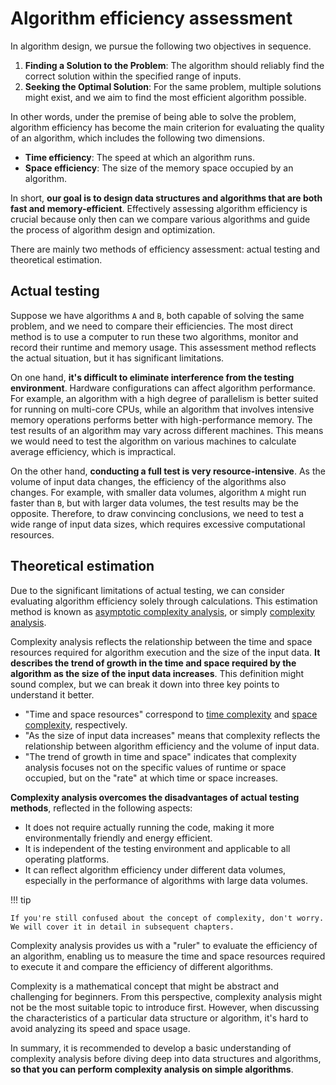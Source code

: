 # Algorithm efficiency assessment

In algorithm design, we pursue the following two objectives in sequence.

1. **Finding a Solution to the Problem**: The algorithm should reliably find the correct solution within the specified range of inputs.
2. **Seeking the Optimal Solution**: For the same problem, multiple solutions might exist, and we aim to find the most efficient algorithm possible.

In other words, under the premise of being able to solve the problem, algorithm efficiency has become the main criterion for evaluating the quality of an algorithm, which includes the following two dimensions.

- **Time efficiency**: The speed at which an algorithm runs.
- **Space efficiency**: The size of the memory space occupied by an algorithm.

In short, **our goal is to design data structures and algorithms that are both fast and memory-efficient**. Effectively assessing algorithm efficiency is crucial because only then can we compare various algorithms and guide the process of algorithm design and optimization.

There are mainly two methods of efficiency assessment: actual testing and theoretical estimation.

## Actual testing

Suppose we have algorithms `A` and `B`, both capable of solving the same problem, and we need to compare their efficiencies. The most direct method is to use a computer to run these two algorithms, monitor and record their runtime and memory usage. This assessment method reflects the actual situation, but it has significant limitations.

On one hand, **it's difficult to eliminate interference from the testing environment**. Hardware configurations can affect algorithm performance. For example, an algorithm with a high degree of parallelism is better suited for running on multi-core CPUs, while an algorithm that involves intensive memory operations performs better with high-performance memory. The test results of an algorithm may vary across different machines. This means we would need to test the algorithm on various machines to calculate average efficiency, which is impractical.

On the other hand, **conducting a full test is very resource-intensive**. As the volume of input data changes, the efficiency of the algorithms also changes. For example, with smaller data volumes, algorithm `A` might run faster than `B`, but with larger data volumes, the test results may be the opposite. Therefore, to draw convincing conclusions, we need to test a wide range of input data sizes, which requires excessive computational resources.

## Theoretical estimation

Due to the significant limitations of actual testing, we can consider evaluating algorithm efficiency solely through calculations. This estimation method is known as <u>asymptotic complexity analysis</u>, or simply <u>complexity analysis</u>.

Complexity analysis reflects the relationship between the time and space resources required for algorithm execution and the size of the input data. **It describes the trend of growth in the time and space required by the algorithm as the size of the input data increases**. This definition might sound complex, but we can break it down into three key points to understand it better.

- "Time and space resources" correspond to <u>time complexity</u> and <u>space complexity</u>, respectively.
- "As the size of input data increases" means that complexity reflects the relationship between algorithm efficiency and the volume of input data.
- "The trend of growth in time and space" indicates that complexity analysis focuses not on the specific values of runtime or space occupied, but on the "rate" at which time or space increases.

**Complexity analysis overcomes the disadvantages of actual testing methods**, reflected in the following aspects:

- It does not require actually running the code, making it more environmentally friendly and energy efficient.
- It is independent of the testing environment and applicable to all operating platforms.
- It can reflect algorithm efficiency under different data volumes, especially in the performance of algorithms with large data volumes.

!!! tip

    If you're still confused about the concept of complexity, don't worry. We will cover it in detail in subsequent chapters.

Complexity analysis provides us with a "ruler" to evaluate the efficiency of an algorithm, enabling us to measure the time and space resources required to execute it and compare the efficiency of different algorithms.

Complexity is a mathematical concept that might be abstract and challenging for beginners. From this perspective, complexity analysis might not be the most suitable topic to introduce first. However, when discussing the characteristics of a particular data structure or algorithm, it's hard to avoid analyzing its speed and space usage.

In summary, it is recommended to develop a basic understanding of complexity analysis before diving deep into data structures and algorithms, **so that you can perform complexity analysis on simple algorithms**.